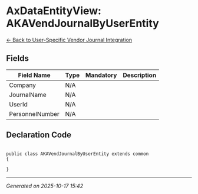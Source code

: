 # AxDataEntityView: AKAVendJournalByUserEntity

[← Back to User-Specific Vendor Journal Integration](../README.md)

## Fields

| Field Name | Type | Mandatory | Description |
|------------|------|-----------|-------------|
| Company | N/A |  |  |
| JournalName | N/A |  |  |
| UserId | N/A |  |  |
| PersonnelNumber | N/A |  |  |

## Declaration Code

```xpp

public class AKAVendJournalByUserEntity extends common
{

}

```

---

*Generated on 2025-10-17 15:42*
